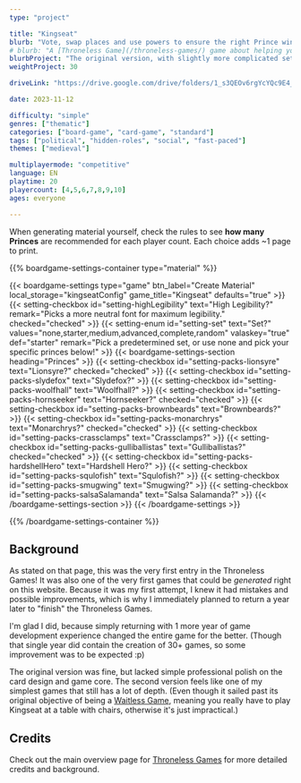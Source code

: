 ```yaml
---
type: "project"

title: "Kingseat"
blurb: "Vote, swap places and use powers to ensure the right Prince wins the throne. A game playable without a table or chairs."
# blurb: "A [Throneless Game](/throneless-games/) game about helping your animal win the throne, aimed more at kids."
blurbProject: "The original version, with slightly more complicated setup and Princes."
weightProject: 30

driveLink: "https://drive.google.com/drive/folders/1_s3QEOv6rgYcYQc9E4_KXofg6MPi07m8"

date: 2023-11-12

difficulty: "simple"
genres: ["thematic"]
categories: ["board-game", "card-game", "standard"]
tags: ["political", "hidden-roles", "social", "fast-paced"]
themes: ["medieval"]

multiplayermode: "competitive"
language: EN
playtime: 20
playercount: [4,5,6,7,8,9,10]
ages: everyone

---
```


When generating material yourself, check the rules to see **how many Princes** are recommended for each player count. Each choice adds ~1 page to print.

{{% boardgame-settings-container type="material" %}}

{{< boardgame-settings type="game" btn_label="Create Material" local_storage="kingseatConfig" game_title="Kingseat" defaults="true" >}}
  {{< setting-checkbox id="setting-highLegibility" text="High Legibility?" remark="Picks a more neutral font for maximum legibility." checked="checked" >}}
  {{< setting-enum id="setting-set" text="Set?" values="none,starter,medium,advanced,complete,random" valaskey="true" def="starter" remark="Pick a predetermined set, or use none and pick your specific princes below!" >}}
  {{< boardgame-settings-section heading="Princes" >}}
    {{< setting-checkbox id="setting-packs-lionsyre" text="Lionsyre?" checked="checked" >}}
    {{< setting-checkbox id="setting-packs-slydefox" text="Slydefox?" >}}
    {{< setting-checkbox id="setting-packs-woolfhall" text="Woolfhall?" >}}
    {{< setting-checkbox id="setting-packs-hornseeker" text="Hornseeker?" checked="checked" >}}
    {{< setting-checkbox id="setting-packs-brownbeards" text="Brownbeards?" >}}
    {{< setting-checkbox id="setting-packs-monarchrys" text="Monarchrys?" checked="checked" >}}
    {{< setting-checkbox id="setting-packs-crassclamps" text="Crassclamps?" >}}
    {{< setting-checkbox id="setting-packs-gulliballistas" text="Gulliballistas?" checked="checked" >}}
    {{< setting-checkbox id="setting-packs-hardshellHero" text="Hardshell Hero?" >}}
    {{< setting-checkbox id="setting-packs-squlofish" text="Squlofish?" >}}
    {{< setting-checkbox id="setting-packs-smugwing" text="Smugwing?" >}}
    {{< setting-checkbox id="setting-packs-salsaSalamanda" text="Salsa Salamanda?" >}}
  {{< /boardgame-settings-section >}}
{{< /boardgame-settings >}}

{{% /boardgame-settings-container %}}

## Background

As stated on that page, this was the very first entry in the Throneless Games! It was also one of the very first games that could be _generated_ right on this website. Because it was my first attempt, I knew it had mistakes and possible improvements, which is why I immediately planned to return a year later to "finish" the Throneless Games.

I'm glad I did, because simply returning with 1 more year of game development experience changed the entire game for the better. (Though that single year did contain the creation of 30+ games, so some improvement was to be expected :p)

The original version was fine, but lacked simple professional polish on the card design and game core. The second version feels like one of my simplest games that still has a lot of depth. (Even though it sailed past its original objective of being a [Waitless Game](/waitless-games/), meaning you really have to play Kingseat at a table with chairs, otherwise it's just impractical.)

## Credits

Check out the main overview page for [Throneless Games](/throneless-games/) for more detailed credits and background.
